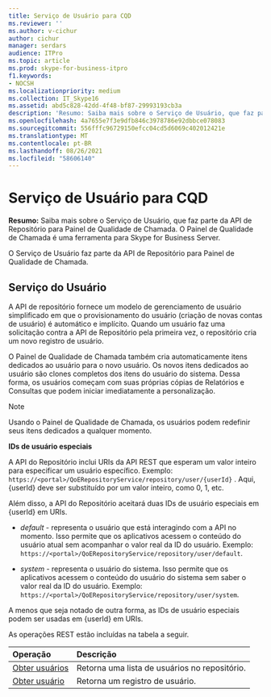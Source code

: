 ```yaml
---
title: Serviço de Usuário para CQD
ms.reviewer: ''
ms.author: v-cichur
author: cichur
manager: serdars
audience: ITPro
ms.topic: article
ms.prod: skype-for-business-itpro
f1.keywords:
- NOCSH
ms.localizationpriority: medium
ms.collection: IT_Skype16
ms.assetid: abd5c828-42dd-4f48-bf87-29993193cb3a
description: 'Resumo: Saiba mais sobre o Serviço de Usuário, que faz parte da API de Repositório para Painel de Qualidade de Chamada. O Painel de Qualidade de Chamada é uma ferramenta para Skype for Business Server.'
ms.openlocfilehash: 4a7655e7f3e9dfb846c3978786e92dbbce078083
ms.sourcegitcommit: 556fffc96729150efcc04cd5d6069c402012421e
ms.translationtype: MT
ms.contentlocale: pt-BR
ms.lasthandoff: 08/26/2021
ms.locfileid: "58606140"
---
```

# <a name="user-service-for-cqd"></a>Serviço de Usuário para CQD
 
**Resumo:** Saiba mais sobre o Serviço de Usuário, que faz parte da API de Repositório para Painel de Qualidade de Chamada. O Painel de Qualidade de Chamada é uma ferramenta para Skype for Business Server.
  
O Serviço de Usuário faz parte da API de Repositório para Painel de Qualidade de Chamada.
  
## <a name="user-service"></a>Serviço do Usuário

A API de repositório fornece um modelo de gerenciamento de usuário simplificado em que o provisionamento do usuário (criação de novas contas de usuário) é automático e implícito. Quando um usuário faz uma solicitação contra a API de Repositório pela primeira vez, o repositório cria um novo registro de usuário. 
  
O Painel de Qualidade de Chamada também cria automaticamente itens dedicados ao usuário para o novo usuário. Os novos itens dedicados ao usuário são clones completos dos itens do usuário do sistema. Dessa forma, os usuários começam com suas próprias cópias de Relatórios e Consultas que podem iniciar imediatamente a personalização. 
  
> [!NOTE]
> Usando o Painel de Qualidade de Chamada, os usuários podem redefinir seus itens dedicados a qualquer momento. 
  
 **IDs de usuário especiais**
  
A API do Repositório inclui URIs da API REST que esperam um valor inteiro para especificar um usuário específico. Exemplo:  `https://<portal>/QoERepositoryService/repository/user/{userId}` . Aqui, {userId} deve ser substituído por um valor inteiro, como 0, 1, etc.
  
Além disso, a API do Repositório aceitará duas IDs de usuário especiais em {userId} em URIs.
  
-  *default*  - representa o usuário que está interagindo com a API no momento. Isso permite que os aplicativos acessem o conteúdo do usuário atual sem acompanhar o valor real da ID do usuário. Exemplo: `https://<portal>/QoERepositoryService/repository/user/default`.
    
-  *system*  - representa o usuário do sistema. Isso permite que os aplicativos acessem o conteúdo do usuário do sistema sem saber o valor real da ID do usuário. Exemplo: `https://<portal>/QoERepositoryService/repository/user/system`.
    
A menos que seja notado de outra forma, as IDs de usuário especiais podem ser usadas em {userId} em URIs. 
  
As operações REST estão incluídas na tabela a seguir.
  
|**Operação**|**Descrição**|
|:-----|:-----|
|[Obter usuários](get-users.md) <br/> |Retorna uma lista de usuários no repositório.  <br/> |
|[Obter usuário](get-user.md) <br/> |Retorna um registro de usuário.  <br/> |
   

